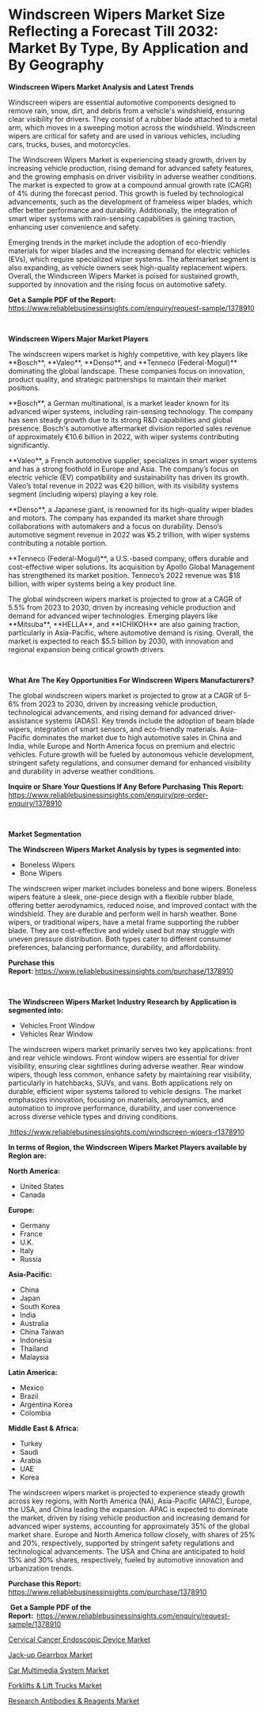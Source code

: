 <p><h1>Windscreen Wipers Market Size Reflecting a Forecast Till 2032: Market By Type, By Application and By Geography</h1></p><p><strong>Windscreen Wipers Market Analysis and Latest Trends</strong></p>
<p><p>Windscreen wipers are essential automotive components designed to remove rain, snow, dirt, and debris from a vehicle's windshield, ensuring clear visibility for drivers. They consist of a rubber blade attached to a metal arm, which moves in a sweeping motion across the windshield. Windscreen wipers are critical for safety and are used in various vehicles, including cars, trucks, buses, and motorcycles.</p><p>The Windscreen Wipers Market is experiencing steady growth, driven by increasing vehicle production, rising demand for advanced safety features, and the growing emphasis on driver visibility in adverse weather conditions. The market is expected to grow at a compound annual growth rate (CAGR) of 4% during the forecast period. This growth is fueled by technological advancements, such as the development of frameless wiper blades, which offer better performance and durability. Additionally, the integration of smart wiper systems with rain-sensing capabilities is gaining traction, enhancing user convenience and safety.</p><p>Emerging trends in the market include the adoption of eco-friendly materials for wiper blades and the increasing demand for electric vehicles (EVs), which require specialized wiper systems. The aftermarket segment is also expanding, as vehicle owners seek high-quality replacement wipers. Overall, the Windscreen Wipers Market is poised for sustained growth, supported by innovation and the rising focus on automotive safety.</p></p>
<p><strong>Get a Sample PDF of the Report:&nbsp;</strong> <a href="https://www.reliablebusinessinsights.com/enquiry/request-sample/1378910?utm_campaign=1091&utm_medium=2&utm_source=Github&utm_content=ia&utm_term=21012025&utm_id=windscreen-wipers">https://www.reliablebusinessinsights.com/enquiry/request-sample/1378910</a></p>
<p>&nbsp;</p>
<p><strong>Windscreen Wipers Major Market Players</strong></p>
<p><p>The windscreen wipers market is highly competitive, with key players like **Bosch**, **Valeo**, **Denso**, and **Tenneco (Federal-Mogul)** dominating the global landscape. These companies focus on innovation, product quality, and strategic partnerships to maintain their market positions.</p><p>**Bosch**, a German multinational, is a market leader known for its advanced wiper systems, including rain-sensing technology. The company has seen steady growth due to its strong R&D capabilities and global presence. Bosch's automotive aftermarket division reported sales revenue of approximately €10.6 billion in 2022, with wiper systems contributing significantly.</p><p>**Valeo**, a French automotive supplier, specializes in smart wiper systems and has a strong foothold in Europe and Asia. The company’s focus on electric vehicle (EV) compatibility and sustainability has driven its growth. Valeo’s total revenue in 2022 was €20 billion, with its visibility systems segment (including wipers) playing a key role.</p><p>**Denso**, a Japanese giant, is renowned for its high-quality wiper blades and motors. The company has expanded its market share through collaborations with automakers and a focus on durability. Denso’s automotive segment revenue in 2022 was ¥5.2 trillion, with wiper systems contributing a notable portion.</p><p>**Tenneco (Federal-Mogul)**, a U.S.-based company, offers durable and cost-effective wiper solutions. Its acquisition by Apollo Global Management has strengthened its market position. Tenneco’s 2022 revenue was $18 billion, with wiper systems being a key product line.</p><p>The global windscreen wipers market is projected to grow at a CAGR of 5.5% from 2023 to 2030, driven by increasing vehicle production and demand for advanced wiper technologies. Emerging players like **Mitsuba**, **HELLA**, and **ICHIKOH** are also gaining traction, particularly in Asia-Pacific, where automotive demand is rising. Overall, the market is expected to reach $5.5 billion by 2030, with innovation and regional expansion being critical growth drivers.</p></p>
<p>&nbsp;</p>
<p><strong>What Are The Key Opportunities For Windscreen Wipers Manufacturers?</strong></p>
<p><p>The global windscreen wipers market is projected to grow at a CAGR of 5-6% from 2023 to 2030, driven by increasing vehicle production, technological advancements, and rising demand for advanced driver-assistance systems (ADAS). Key trends include the adoption of beam blade wipers, integration of smart sensors, and eco-friendly materials. Asia-Pacific dominates the market due to high automotive sales in China and India, while Europe and North America focus on premium and electric vehicles. Future growth will be fueled by autonomous vehicle development, stringent safety regulations, and consumer demand for enhanced visibility and durability in adverse weather conditions.</p></p>
<p><strong>Inquire or Share Your Questions If Any Before Purchasing This Report:</strong> <a href="https://www.reliablebusinessinsights.com/enquiry/pre-order-enquiry/1378910?utm_campaign=1091&utm_medium=2&utm_source=Github&utm_content=ia&utm_term=21012025&utm_id=windscreen-wipers">https://www.reliablebusinessinsights.com/enquiry/pre-order-enquiry/1378910</a></p>
<p>&nbsp;</p>
<p><strong>Market Segmentation</strong></p>
<p><strong>The Windscreen Wipers Market Analysis by types is segmented into:</strong></p>
<p><ul><li>Boneless Wipers</li><li>Bone Wipers</li></ul></p>
<p><p>The windscreen wiper market includes boneless and bone wipers. Boneless wipers feature a sleek, one-piece design with a flexible rubber blade, offering better aerodynamics, reduced noise, and improved contact with the windshield. They are durable and perform well in harsh weather. Bone wipers, or traditional wipers, have a metal frame supporting the rubber blade. They are cost-effective and widely used but may struggle with uneven pressure distribution. Both types cater to different consumer preferences, balancing performance, durability, and affordability.</p></p>
<p><strong>Purchase this Report:&nbsp;</strong><a href="https://www.reliablebusinessinsights.com/purchase/1378910?utm_campaign=1091&utm_medium=2&utm_source=Github&utm_content=ia&utm_term=21012025&utm_id=windscreen-wipers">https://www.reliablebusinessinsights.com/purchase/1378910</a></p>
<p>&nbsp;</p>
<p><strong>The Windscreen Wipers Market Industry Research by Application is segmented into:</strong></p>
<p><ul><li>Vehicles Front Window</li><li>Vehicles Rear Window</li></ul></p>
<p><p>The windscreen wipers market primarily serves two key applications: front and rear vehicle windows. Front window wipers are essential for driver visibility, ensuring clear sightlines during adverse weather. Rear window wipers, though less common, enhance safety by maintaining rear visibility, particularly in hatchbacks, SUVs, and vans. Both applications rely on durable, efficient wiper systems tailored to vehicle designs. The market emphasizes innovation, focusing on materials, aerodynamics, and automation to improve performance, durability, and user convenience across diverse vehicle types and driving conditions.</p></p>
<p><a href="https://www.reliablebusinessinsights.com/windscreen-wipers-r1378910?utm_campaign=1091&utm_medium=2&utm_source=Github&utm_content=ia&utm_term=21012025&utm_id=windscreen-wipers">&nbsp;https://www.reliablebusinessinsights.com/windscreen-wipers-r1378910</a></p>
<p><strong>In terms of Region, the Windscreen Wipers Market Players available by Region are:</strong></p>
<p>
    <p> <strong> North America: </strong>
        <ul>
            <li>United States</li>
            <li>Canada</li>
        </ul>
        </p> 
    <p> <strong> Europe: </strong>
        <ul>
            <li>Germany</li>
            <li>France</li>
            <li>U.K.</li>
            <li>Italy</li>
            <li>Russia</li>
        </ul>
        </p> 
    <p> <strong> Asia-Pacific: </strong>
        <ul>
            <li>China</li>
            <li>Japan</li>
            <li>South Korea</li>
            <li>India</li>
            <li>Australia</li>
            <li>China Taiwan</li>
            <li>Indonesia</li>
            <li>Thailand</li>
            <li>Malaysia</li>
        </ul>
        </p> 
    <p> <strong> Latin America: </strong>
        <ul>
            <li>Mexico</li>
            <li>Brazil</li>
            <li>Argentina Korea</li>
            <li>Colombia</li>
        </ul>
        </p> 
    <p> <strong> Middle East & Africa: </strong>
        <ul>
            <li>Turkey</li>
            <li>Saudi</li>
            <li>Arabia</li>
            <li>UAE</li>
            <li>Korea</li>
        </ul>
    </p>
    </p>
<p><p>The windscreen wipers market is projected to experience steady growth across key regions, with North America (NA), Asia-Pacific (APAC), Europe, the USA, and China leading the expansion. APAC is expected to dominate the market, driven by rising vehicle production and increasing demand for advanced wiper systems, accounting for approximately 35% of the global market share. Europe and North America follow closely, with shares of 25% and 20%, respectively, supported by stringent safety regulations and technological advancements. The USA and China are anticipated to hold 15% and 30% shares, respectively, fueled by automotive innovation and urbanization trends.</p></p>
<p><strong>Purchase this Report: </strong><a href="https://www.reliablebusinessinsights.com/purchase/1378910?utm_campaign=1091&utm_medium=2&utm_source=Github&utm_content=ia&utm_term=21012025&utm_id=windscreen-wipers">https://www.reliablebusinessinsights.com/purchase/1378910</a></p>
<p>&nbsp;<strong>Get a Sample PDF of the Report:&nbsp;&nbsp;</strong><a href="https://www.reliablebusinessinsights.com/enquiry/request-sample/1378910?utm_campaign=1091&utm_medium=2&utm_source=Github&utm_content=ia&utm_term=21012025&utm_id=windscreen-wipers">https://www.reliablebusinessinsights.com/enquiry/request-sample/1378910</a></p>
<p><strong></strong></p>
<p><p><a href="https://www.linkedin.com/pulse/cervical-cancer-endoscopic-device-market-growth-study-stpsf?utm_campaign=1091&utm_medium=2&utm_source=Github&utm_content=ia&utm_term=21012025&utm_id=windscreen-wipers">Cervical Cancer Endoscopic Device Market</a></p><p><a href="https://www.linkedin.com/pulse/analyzing-jack-up-gearrbox-market-135-cagr-growth-forecast-fdcuc?utm_campaign=1091&utm_medium=2&utm_source=Github&utm_content=ia&utm_term=21012025&utm_id=windscreen-wipers">Jack-up Gearrbox Market</a></p><p><a href="https://github.com/rosamariarocque98/Market-Research-Report-List-1/blob/main/car-multimedia-system-market.md?utm_campaign=1091&utm_medium=2&utm_source=Github&utm_content=ia&utm_term=21012025&utm_id=windscreen-wipers">Car Multimedia System Market</a></p><p><a href="https://github.com/suleimannichelle7/Market-Research-Report-List-1/blob/main/forklifts-lift-trucks-market.md?utm_campaign=1091&utm_medium=2&utm_source=Github&utm_content=ia&utm_term=21012025&utm_id=windscreen-wipers">Forklifts & Lift Trucks Market</a></p><p><a href="https://www.linkedin.com/pulse/technological-insights-growth-trends-research-antibodies-schmc?utm_campaign=1091&utm_medium=2&utm_source=Github&utm_content=ia&utm_term=21012025&utm_id=windscreen-wipers">Research Antibodies & Reagents Market</a></p></p>